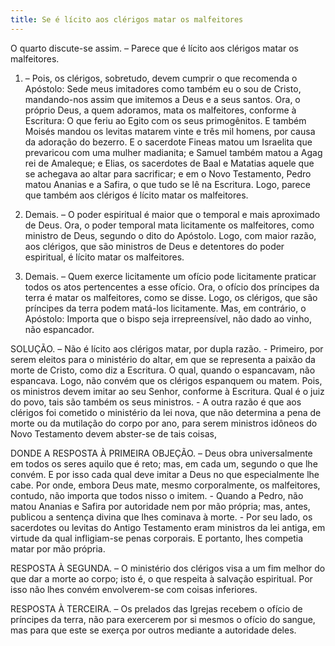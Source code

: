 ```yaml
---
title: Se é lícito aos clérigos matar os malfeitores
---
```


O quarto discute-se assim. – Parece que é lícito aos clérigos matar os malfeitores.  

1. – Pois, os clérigos, sobretudo, devem cumprir o que recomenda o Apóstolo: Sede meus imitadores como também eu o sou de Cristo, mandando-nos assim que imitemos a Deus e a seus santos. Ora, o próprio Deus, a quem adoramos, mata os malfeitores, conforme à Escritura: O que feriu ao Egito com os seus primogênitos. E também Moisés mandou os levitas matarem vinte e três mil homens, por causa da adoração do bezerro. E o sacerdote Fineas matou um Israelita que prevaricou com uma mulher madianita; e Samuel também matou a Agag rei de Amaleque; e Elias, os sacerdotes de Baal e Matatias aquele que se achegava ao altar para sacrificar; e em o Novo Testamento, Pedro matou Ananias e a Safira, o que tudo se lê na Escritura. Logo, parece que também aos clérigos é lícito matar os malfeitores.  

2. Demais. – O poder espiritual é maior que o temporal e mais aproximado de Deus. Ora, o poder temporal mata licitamente os malfeitores, como ministro de Deus, segundo o dito do Apóstolo. Logo, com maior razão, aos clérigos, que são ministros de Deus e detentores do poder espiritual, é lícito matar os malfeitores.  

3. Demais. – Quem exerce licitamente um ofício pode licitamente praticar todos os atos pertencentes a esse ofício. Ora, o ofício dos príncipes da terra é matar os malfeitores, como se disse. Logo, os clérigos, que são príncipes da terra podem matá-los licitamente.  Mas, em contrário, o Apóstolo: Importa que o bispo seja irrepreensível, não dado ao vinho, não espancador.  

SOLUÇÃO. – Não é lícito aos clérigos matar, por dupla razão. - Primeiro, por serem eleitos para o ministério do altar, em que se representa a paixão da morte de Cristo, como diz a Escritura. O qual, quando o espancavam, não espancava. Logo, não convém que os clérigos espanquem ou matem. Pois, os ministros devem imitar ao seu Senhor, conforme à Escritura. Qual é o juiz do povo, tais são também os seus ministros. - A outra razão é que aos clérigos foi cometido o ministério da lei nova, que não determina a pena de morte ou da mutilação do corpo por ano, para serem ministros idôneos do Novo Testamento devem abster-se de tais coisas,  

DONDE A RESPOSTA À PRIMEIRA OBJEÇÃO. – Deus obra universalmente em todos os seres aquilo que é reto; mas, em cada um, segundo o que lhe convém. E por isso cada qual deve imitar a Deus no que especialmente lhe cabe. Por onde, embora Deus mate, mesmo corporalmente, os malfeitores, contudo, não importa que todos nisso o imitem. - Quando a Pedro, não matou Ananias e Safira por autoridade nem por mão própria; mas, antes, publicou a sentença divina que lhes cominava à morte. - Por seu lado, os sacerdotes ou levitas do Antigo Testamento eram ministros da lei antiga, em virtude da qual infligiam-se penas corporais. E portanto, lhes competia matar por mão própria.  

RESPOSTA À SEGUNDA. – O ministério dos clérigos visa a um fim melhor do que dar a morte ao corpo; isto é, o que respeita à salvação espiritual. Por isso não lhes convém envolverem-se com coisas inferiores.  

RESPOSTA À TERCEIRA. – Os prelados das Igrejas recebem o ofício de príncipes da terra, não para exercerem por si mesmos o ofício do sangue, mas para que este se exerça por outros mediante a autoridade deles.